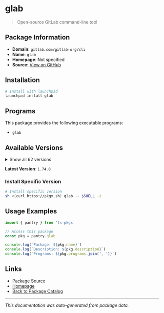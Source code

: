 # glab

> Open-source GitLab command-line tool

## Package Information

- **Domain**: `gitlab.com/gitlab-org/cli`
- **Name**: `glab`
- **Homepage**: Not specified
- **Source**: [View on GitHub](https://github.com/pkgxdev/pantry/tree/main/projects/gitlab.com/gitlab-org/cli/package.yml)

## Installation

```bash
# Install with launchpad
launchpad install glab
```

## Programs

This package provides the following executable programs:

- `glab`

## Available Versions

<details>
<summary>Show all 62 versions</summary>

- `1.74.0`, `1.73.1`, `1.73.0`, `1.72.0`, `1.71.2`
- `1.71.1`, `1.71.0`, `1.70.0`, `1.69.0`, `1.68.0`
- `1.67.0`, `1.66.0`, `1.65.0`, `1.64.0`, `1.63.0`
- `1.62.0`, `1.61.0`, `1.60.2`, `1.60.1`, `1.60.0`
- `1.59.2`, `1.59.1`, `1.59.0`, `1.58.0`, `1.57.0`
- `1.56.0`, `1.55.0`, `1.54.0`, `1.53.0`, `1.52.0`
- `1.51.0`, `1.50.0`, `1.49.0`, `1.48.0`, `1.47.0`
- `1.46.1`, `1.46.0`, `1.45.0`, `1.44.1`, `1.44.0`
- `1.43.0`, `1.42.0`, `1.41.0`, `1.40.0`, `1.39.0`
- `1.38.0`, `1.37.0`, `1.36.0`, `1.35.0`, `1.34.0`
- `1.33.0`, `1.32.0`, `1.31.0`, `1.30.0`, `1.29.4`
- `1.29.3`, `1.29.2`, `1.29.1`, `1.29.0`, `1.26.0`
- `1.25.2`, `1.25.1`

</details>

**Latest Version**: `1.74.0`

### Install Specific Version

```bash
# Install specific version
sh <(curl https://pkgx.sh) glab -- $SHELL -i
```

## Usage Examples

```typescript
import { pantry } from 'ts-pkgx'

// Access this package
const pkg = pantry.glab

console.log(`Package: ${pkg.name}`)
console.log(`Description: ${pkg.description}`)
console.log(`Programs: ${pkg.programs.join(', ')}`)
```

## Links

- [Package Source](https://github.com/pkgxdev/pantry/tree/main/projects/gitlab.com/gitlab-org/cli/package.yml)
- [Homepage](#)
- [Back to Package Catalog](../../../../package-catalog.md)

---

*This documentation was auto-generated from package data.*
